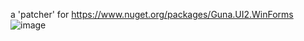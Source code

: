 a 'patcher' for https://www.nuget.org/packages/Guna.UI2.WinForms
![image](https://github.com/user-attachments/assets/bf9baf05-92e2-4a1a-83fb-87c85236eb2d)
